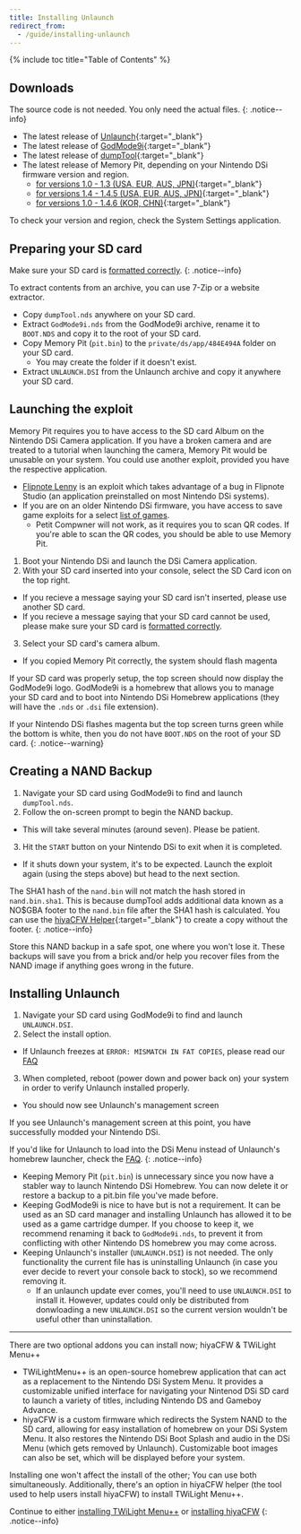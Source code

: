 ```yaml
---
title: Installing Unlaunch
redirect_from:
  - /guide/installing-unlaunch
---
```


{% include toc title="Table of Contents" %}

## Downloads

The source code is not needed. You only need the actual files.
{: .notice--info}

- The latest release of [Unlaunch](https://problemkaputt.de/unlaunch.zip){:target="_blank"}
- The latest release of [GodMode9i](https://github.com/RocketRobz/GodMode9i/releases){:target="_blank"}
- The latest release of [dumpTool](https://github.com/zoogie/dumpTool/releases){:target="_blank"}
- The latest release of Memory Pit, depending on your Nintendo DSi firmware version and region.
  - [for versions 1.0 - 1.3   (USA, EUR, AUS, JPN)](https://github.com/emiyl/dsi.cfw.guide/raw/master/assets/files/memory_pit/256/pit.bin){:target="_blank"}
  - [for versions 1.4 - 1.4.5 (USA, EUR, AUS, JPN)](https://github.com/emiyl/dsi.cfw.guide/raw/master/assets/files/memory_pit/768_1024/pit.bin){:target="_blank"}
  - [for versions 1.0 - 1.4.6 (KOR, CHN)](https://github.com/emiyl/dsi.cfw.guide/raw/master/assets/files/memory_pit/256/pit.bin){:target="_blank"}

To check your version and region, check the System Settings application.

## Preparing your SD card

Make sure your SD card is [formatted correctly](faq/#what-are-the-sd-card-requirements).
{: .notice--info}

To extract contents from an archive, you can use 7-Zip or a website extractor.

- Copy `dumpTool.nds` anywhere on your SD card.
- Extract `GodMode9i.nds` from the GodMode9i archive, rename it to `BOOT.NDS` and copy it to the root of your SD card.
- Copy Memory Pit (`pit.bin`) to the `private/ds/app/484E494A` folder on your SD card.
   - You may create the folder if it doesn't exist.
- Extract `UNLAUNCH.DSI` from the Unlaunch archive and copy it anywhere your SD card.

## Launching the exploit

Memory Pit requires you to have access to the SD card Album on the Nintendo DSi Camera application. If you have a broken camera and are treated to a tutorial when launching the camera, Memory Pit would be unusable on your system. You could use another exploit, provided you have the respective application.

- [Flipnote Lenny](installing-unlaunch-legacy) is an exploit which takes advantage of a bug in Flipnote Studio (an application preinstalled on most Nintendo DSi systems).
- If you are on an older Nintendo DSi firmware, you have access to save game exploits for a select [list of games](https://dsibrew.org/wiki/DSi_exploits#DSiWare(True_DSi-Mode)_Exploits).
  - Petit Compwner will not work, as it requires you to scan QR codes. If you're able to scan the QR codes, you should be able to use Memory Pit.

1. Boot your Nintendo DSi and launch the DSi Camera application.
2. With your SD card inserted into your console, select the SD Card icon on the top right.
 - If you recieve a message saying your SD card isn't inserted, please use another SD card.
 - If you recieve a message saying that your SD card cannot be used, please make sure your SD card is [formatted correctly](faq/#what-are-the-sd-card-requirements).
3. Select your SD card's camera album.
 - If you copied Memory Pit correctly, the system should flash magenta

If your SD card was properly setup, the top screen should now display the GodMode9i logo. GodMode9i is a homebrew that allows you to manage your SD card and to boot into Nintendo DSi Homebrew applications (they will have the `.nds` or `.dsi` file extension).

If your Nintendo DSi flashes magenta but the top screen turns green while the bottom is white, then you do not have `BOOT.NDS` on the root of your SD card.
{: .notice--warning}

## Creating a NAND Backup
1. Navigate your SD card using GodMode9i to find and launch `dumpTool.nds`.
2. Follow the on-screen prompt to begin the NAND backup.
  - This will take several minutes (around seven). Please be patient.
3. Hit the `START` button on your Nintendo DSi to exit when it is completed.
  - If it shuts down your system, it's to be expected. Launch the exploit again (using the steps above) but head to the next section.

The SHA1 hash of the `nand.bin` will not match the hash stored in `nand.bin.sha1`. This is because dumpTool adds additional data known as a NO$GBA footer to the `nand.bin` file after the SHA1 hash is calculated. You can use the [hiyaCFW Helper](https://github.com/mondul/HiyaCFW-Helper/releases){:target="_blank"} to create a copy without the footer.
{: .notice--info}

Store this NAND backup in a safe spot, one where you won't lose it. These backups will save you from a brick and/or help you recover files from the NAND image if anything goes wrong in the future.

## Installing Unlaunch
1. Navigate your SD card using GodMode9i to find and launch `UNLAUNCH.DSI`.
2. Select the install option.
  - If Unlaunch freezes at `ERROR: MISMATCH IN FAT COPIES`, please read our [FAQ](/faq)
3. When completed, reboot (power down and power back on) your system in order to verify Unlaunch installed properly.
  - You should now see Unlaunch's management screen

If you see Unlaunch's management screen at this point, you have successfully modded your Nintendo DSi.

If you'd like for Unlaunch to load into the DSi Menu instead of Unlaunch's homebrew launcher, check the [FAQ](https://dsi.cfw.guide/faq#how-do-i-change-what-booting-my-console-boots-me-into-when-i-have-installed-unlaunch).
{: .notice--info}

- Keeping Memory Pit (`pit.bin`) is unnecessary since you now have a stabler way to launch Nintendo DSi Homebrew. You can now delete it or restore a backup to a pit.bin file you've made before.
- Keeping GodMode9i is nice to have but is not a requirement. It can be used as an SD card manager and installing Unlaunch has allowed it to be used as a game cartridge dumper. If you choose to keep it, we recommend renaming it back to `GodMode9i.nds`, to prevent it from conflicting with other Nintendo DS homebrew you may come across.
- Keeping Unlaunch's installer (`UNLAUNCH.DSI`) is not needed. The only functionality the current file has is uninstalling Unlaunch (in case you ever decide to revert your console back to stock), so we recommend removing it.
  - If an unlaunch update ever comes, you'll need to use `UNLAUNCH.DSI` to install it. However, updates could only be distributed from donwloading a new `UNLAUNCH.DSI` so the current version wouldn't be useful other than uninstallation.

---

There are two optional addons you can install now; hiyaCFW & TWiLight Menu++

- TWiLightMenu++ is an open-source homebrew application that can act as a replacement to the Nintendo DSi System Menu. It provides a customizable unified interface for navigating your Nintenod DSi SD card to launch a variety of titles, including Nintendo DS and Gameboy Advance.
- hiyaCFW is a custom firmware which redirects the System NAND to the SD card, allowing for easy installation of homebrew on your DSi System Menu. It also restores the Nintendo DSi Boot Splash and audio in the DSi Menu (which gets removed by Unlaunch). Customizable boot images can also be set, which will be displayed before your system.

Installing one won't affect the install of the other; You can use both simultaneously. Additionally, there's an option in hiyaCFW helper (the tool used to help users install hiyaCFW) to install TWiLight Menu++.

Continue to either [installing TWiLight Menu++](installing-twilight-menu++) or [installing hiyaCFW](installing-hiyacfw)
{: .notice--info}
